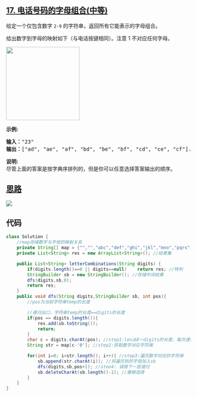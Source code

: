 ## [17. 电话号码的字母组合(中等)](https://leetcode-cn.com/problems/letter-combinations-of-a-phone-number/)
<div class="notranslate"><p>给定一个仅包含数字&nbsp;<code>2-9</code>&nbsp;的字符串，返回所有它能表示的字母组合。</p>

<p>给出数字到字母的映射如下（与电话按键相同）。注意 1 不对应任何字母。</p>

<p><img style="width: 200px;" src="https://assets.leetcode-cn.com/aliyun-lc-upload/original_images/17_telephone_keypad.png"></p>

<p><strong>示例:</strong></p>

<pre><strong>输入：</strong>"23"
<strong>输出：</strong>["ad", "ae", "af", "bd", "be", "bf", "cd", "ce", "cf"].
</pre>

<p><strong>说明:</strong><br>
尽管上面的答案是按字典序排列的，但是你可以任意选择答案输出的顺序。</p>
</div>

## [思路](https://leetcode-cn.com/problems/letter-combinations-of-a-phone-number/solution/17-dian-hua-hao-ma-de-zi-mu-zu-he-hui-su-javadai-m/)
![](https://pic.leetcode-cn.com/1601018089-gwwDKa-WechatIMG159.jpeg)

## 代码
```java
class Solution {
    //map存储数字与字母的映射关系
    private String[] map = {"","","abc","def","ghi","jkl","mno","pqrs","tuv","wxyz"};
    private List<String> res = new ArrayList<String>(); //结果集

    public List<String> letterCombinations(String digits) {
        if(digits.length()==0 || digits==null)    return res; //特判
        StringBuilder sb = new StringBuilder(); //存储中间结果
        dfs(digits,sb,0);
        return res;
    }
    public void dfs(String digits,StringBuilder sb, int pos){
        //pos为当前字符串temp的长度

        //递归出口，字符串temp的长度==digits的长度
        if(pos == digits.length()){
            res.add(sb.toString());
            return;
        }
        char c = digits.charAt(pos); //step1:len从0～digits的长度，每次递归就遍历到一个数字
        String str = map[c-'0']; //step2:获取数字对应字符串

        for(int i=0; i<str.length(); i++){ //step3:遍历数字对应的字符串
            sb.append(str.charAt(i)); //将遍历到的字母加入sb
            dfs(digits,sb,pos+1); //steo4: 调用下一层递归
            sb.deleteCharAt(sb.length()-1); //撤销选择
        }
    }
}
```
